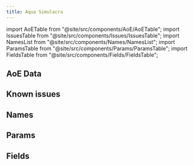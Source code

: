 ```yaml
---
title: Aqua Simulacra
---
```


import AoETable from "@site/src/components/AoE/AoETable";
import IssuesTable from "@site/src/components/Issues/IssuesTable";
import NamesList from "@site/src/components/Names/NamesList";
import ParamsTable from "@site/src/components/Params/ParamsTable";
import FieldsTable from "@site/src/components/Fields/FieldsTable";

## AoE Data

<AoETable item_key="aquasimulacra" data_src="weapon" />

## Known issues

<IssuesTable item_key="aquasimulacra" data_src="weapon" />

## Names

<NamesList item_key="aquasimulacra" data_src="weapon" />

## Params

<ParamsTable item_key="aquasimulacra" data_src="weapon" />

## Fields

<FieldsTable item_key="aquasimulacra" data_src="weapon" />
